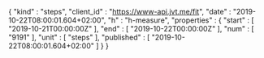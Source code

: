 {
  "kind" : "steps",
  "client_id" : "https://www-api.jvt.me/fit",
  "date" : "2019-10-22T08:00:01.604+02:00",
  "h" : "h-measure",
  "properties" : {
    "start" : [ "2019-10-21T00:00:00Z" ],
    "end" : [ "2019-10-22T00:00:00Z" ],
    "num" : [ "9191" ],
    "unit" : [ "steps" ],
    "published" : [ "2019-10-22T08:00:01.604+02:00" ]
  }
}
